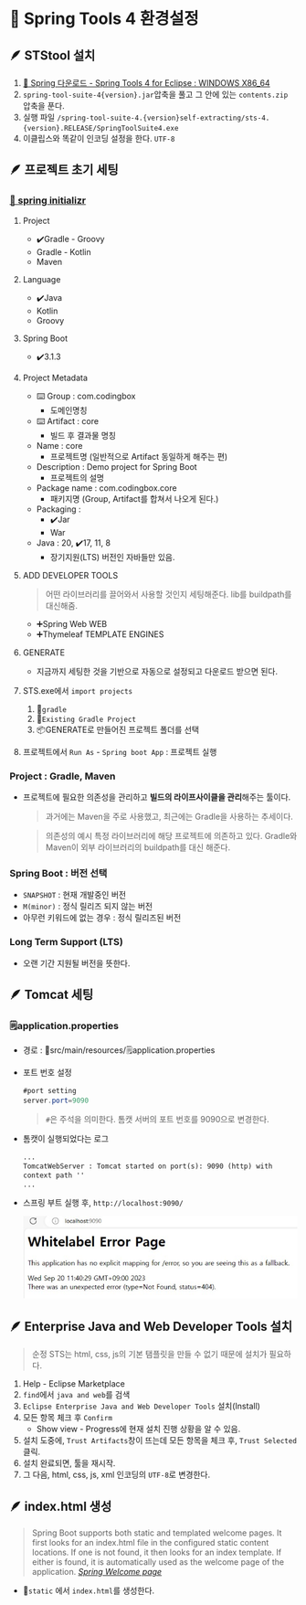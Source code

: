 # 📌 Spring Tools 4 환경설정

## 🪶 STStool 설치
1. [🌿 Spring 다운로드 - Spring Tools 4 for Eclipse : WINDOWS X86_64](https://spring.io/tools)
1. `spring-tool-suite-4{version}.jar`압축을 풀고 그 안에 있는 `contents.zip` 압축을 푼다.
1. 실행 파일 `/spring-tool-suite-4.{version}self-extracting/sts-4.{version}.RELEASE/SpringToolSuite4.exe`
1. 이클립스와 똑같이 인코딩 설정을 한다. `UTF-8`

## 🪶 프로젝트 초기 세팅

### [🌿 spring initializr](https://start.spring.io/)
1. Project
    - ✔️Gradle - Groovy
    - Gradle - Kotlin
    - Maven
1. Language
    - ✔️Java
    - Kotlin
    - Groovy
1. Spring Boot
    - ✔️3.1.3
1. Project Metadata
    - ⌨️ Group : com.codingbox
        - 도메인명칭
    - ⌨️ Artifact : core
        - 빌드 후 결과물 명칭
    - Name : core
        - 프로젝트명 (일반적으로 Artifact 동일하게 해주는 편)
    - Description : Demo project for Spring Boot
        - 프로젝트의 설명
    - Package name : com.codingbox.core
        - 패키지명 (Group, Artifact를 합쳐서 나오게 된다.)
    - Packaging :
        - ✔️Jar
        - War
    - Java : 20, ✔️17, 11, 8
        - 장기지원(LTS) 버전인 자바들만 있음.

1. ADD DEVELOPER TOOLS
    > 어떤 라이브러리를 끌어와서 사용할 것인지 세팅해준다. lib를 buildpath를 대신해줌.
    - ➕Spring Web WEB
    - ➕Thymeleaf TEMPLATE ENGINES

1. GENERATE
    - 지금까지 세팅한 것을 기반으로 자동으로 설정되고 다운로드 받으면 된다.

1. STS.exe에서 `import projects`
    1. 📁`gradle`
    1. 🐘`Existing Gradle Project`
    3. 📦GENERATE로 만들어진 프로젝트 폴더를 선택

1. 프로젝트에서 `Run As` - `Spring boot App` : 프로젝트 실행

### Project : Gradle, Maven

- 프로젝트에 필요한 의존성을 관리하고 **빌드의 라이프사이클을 관리**해주는 툴이다.
    > 과거에는 Maven을 주로 사용했고, 최근에는 Gradle을 사용하는 추세이다.

    > 의존성의 예시 특정 라이브러리에 해당 프로젝트에 의존하고 있다. Gradle와 Maven이 외부 라이브러리의 buildpath를 대신 해준다.

### Spring Boot : 버전 선택
- `SNAPSHOT` : 현재 개발중인 버전
- `M(minor)` : 정식 릴리즈 되지 않는 버전
- 아무런 키워드에 없는 경우 : 정식 릴리즈된 버전

### Long Term Support (LTS)
- 오랜 기간 지원될 버전을 뜻한다.

## 🪶 Tomcat 세팅

### 🗒️application.properties
- 경로 : 📁src/main/resources/🗒️application.properties
- 포트 번호 설정
    ```java
    #port setting
    server.port=9090
    ```
    > `#`은 주석을 의미한다. 톰캣 서버의 포트 번호를 9090으로 변경한다.
- 톰캣이 실행되었다는 로그
    ```log
    ...
    TomcatWebServer : Tomcat started on port(s): 9090 (http) with context path ''
    ...
    ```
- 스프링 부트 실행 후, `http://localhost:9090/`

    ![page](/md/day01/img/localhost9090.jpg)

## 🪶 Enterprise Java and Web Developer Tools 설치
> 순정 STS는 html, css, js의 기본 탬플릿을 만들 수 없기 때문에 설치가 필요하다.
1. Help - Eclipse Marketplace
1. `find`에서 `java and web`를 검색
1. `Eclipse Enterprise Java and Web Developer Tools` 설치(Install)
1. 모든 항목 체크 후 `Confirm`
    - Show view - Progress에 현재 설치 진행 상황을 알 수 있음.
1. 설치 도중에, `Trust Artifacts`창이 뜨는데 모든 항목을 체크 후, `Trust Selected` 클릭.
1. 설치 완료되면, 툴을 재시작.
1. 그 다음, html, css, js, xml 인코딩의 `UTF-8`로 변경한다.

## 🪶 index.html 생성
> Spring Boot supports both static and templated welcome pages. It first looks for an index.html file in the configured static content locations. If one is not found, it then looks for an index template. If either is found, it is automatically used as the welcome page of the application. [*Spring Welcome page*](https://docs.spring.io/spring-boot/docs/current/reference/html/web.html#web.servlet.spring-mvc.welcome-page)
- 📁`static` 에서 `index.html`를 생성한다.